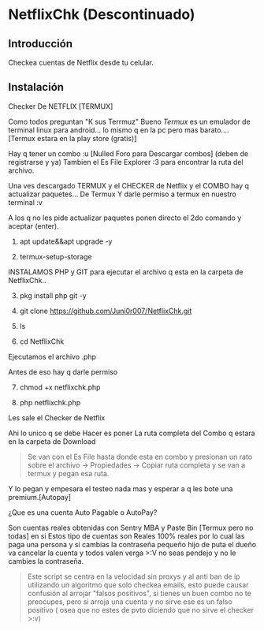 # NetflixChk (Descontinuado)

## Introducción

Checkea cuentas de Netflix desde tu celular.

## Instalación

Checker De NETFLIX [TERMUX]

Como todos preguntan "K sus Terrmuz"
Bueno *Termux* es un emulador de terminal linux para android... lo mismo q en la pc pero mas barato.... [Termux estara en la play store (gratis)]

Hay q tener un combo :u [Nulled Foro para Descargar combos] (deben de registrarse y ya)
Tambien el Es File Explorer :3 para encontrar la ruta del archivo.

Una ves descargado TERMUX y el CHECKER de Netflix y el COMBO hay q actualizar paquetes... De Termux
Y darle permiso a termux en nuestro terminal :v

A los q no les pide actualizar paquetes ponen directo el 2do comando y aceptar (enter). 

1. apt update&&apt upgrade -y

2. termux-setup-storage

INSTALAMOS PHP y GIT para ejecutar el archivo q esta en la carpeta de NetflixChk..

3. pkg install php git -y

4. git clone https://github.com/Juni0r007/NetflixChk.git

5. ls

6. cd NetflixChk

Ejecutamos el archivo .php 

Antes de eso hay q darle permiso

7. chmod +x netflixchk.php

8. php netflixchk.php

Les sale el Checker de Netflix

Ahi lo unico q se debe Hacer es poner La ruta completa del Combo q estara en la carpeta de Download 

> Se van con el Es File hasta donde esta en combo y presionan un rato sobre el archivo -> Propiedades -> Copiar ruta completa y se van a termux y pegan esa ruta.

Y lo pegan y empesara el testeo nada mas y esperar a q les bote una premium.[Autopay]

¿Que es una cuenta Auto Pagable o AutoPay? 

Son cuentas reales obtenidas con Sentry MBA y Paste Bin [Termux pero no todas] en si 
Estos tipo de cuentas son Reales 100% reales por lo cual las paga una persona y si cambias la contraseña pequeño hijo de puta el dueño va cancelar la cuenta y todos valen verga >:V no seas pendejo y no le cambies la contraseña.

>Este script se centra en la velocidad sin proxys y al anti ban de ip utilizando un algoritmo que solo checkea emails, esto puede causar confusión al arrojar "falsos positivos", si tienes un buen combo no te preocupes, pero si arroja una cuenta y no sirve ese es un falso positivo ( osea que no estes de pvto diciendo que no sirve el checker >:v)
